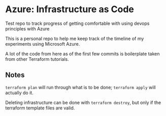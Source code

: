 # Azure: Infrastructure as Code
Test repo to track progress of getting comfortable with using devops principles with Azure

This is a personal repo to help me keep track of the timeline of my experiments using Microsoft Azure.

A lot of the code from here as of the first few commits is boilerplate taken from other Terraform tutorials.

## Notes
`terraform plan` will run through what is to be done;
`terraform apply` will actually do it.

Deleting infrastructure can be done with `terraform destroy`, but only if the terraform template files are valid.
